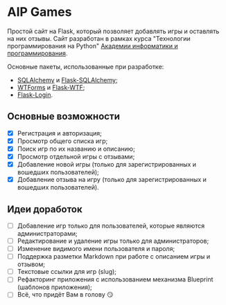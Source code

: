 # AIP Games

Простой сайт на Flask, который позволяет добавлять игры и оставлять на них отзывы.
Сайт разработан в рамках курса "Технологии программирования на Python" 
[Академии информатики и программирования](https://aip.itmo.ru).

Основные пакеты, использованные при разработке:

- [SQLAlchemy](https://www.sqlalchemy.org/) и [Flask-SQLAlchemy](https://flask-sqlalchemy.palletsprojects.com/en/2.x/);
- [WTForms](https://wtforms.readthedocs.io/en/2.3.x/) и [Flask-WTF](https://flask-wtf.readthedocs.io/en/stable/quickstart.html);
- [Flask-Login](https://flask-login.readthedocs.io/en/latest/).

## Основные возможности

- [x] Регистрация и авторизация;
- [x] Просмотр общего списка игр;
- [x] Поиск игр по их названию и описанию;
- [x] Просмотр отдельной игры с отзывами;
- [x] Добавление новой игры (только для зарегистрированных и вошедших пользователей);
- [x] Добавление отзыва на игру (только для зарегистрированных и вошедших пользователей).

## Идеи доработок

- [ ] Добавление игр только для пользователей, которые являются администраторами;
- [ ] Редактирование и удаление игры только для администраторов;
- [ ] Изменение видимого имени пользователя и пароля;
- [ ] Поддержка разметки Markdown при работе с описанием игры и отзывом;
- [ ] Текстовые ссылки для игр (slug);
- [ ] Рефакторинг приложения с использованием механизма Blueprint (шаблонов приложения);
- [ ] Всё, что придёт Вам в голову :smirk: 